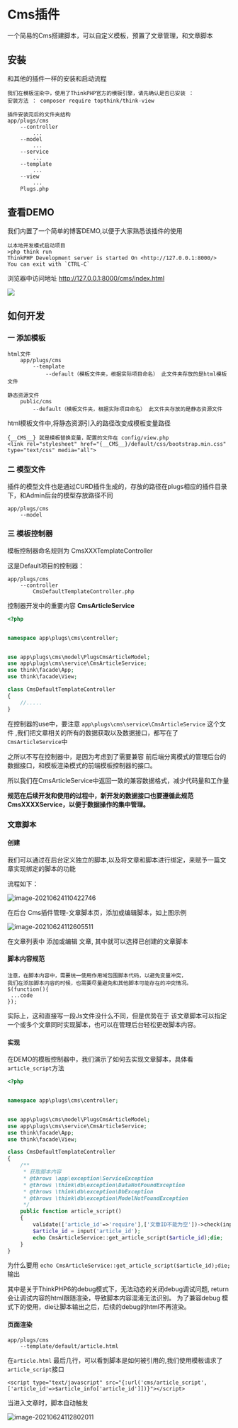 # Cms插件
一个简易的Cms搭建脚本，可以自定义模板，预置了文章管理，和文章脚本
## 安装
和其他的插件一样的安装和启动流程
```
我们在模板渲染中，使用了ThinkPHP官方的模板引擎，请先确认是否已安装 ： 
安装方法 ： composer require topthink/think-view

插件安装完后的文件夹结构
app/plugs/cms
    --controller
        ...
    --model
        ...
    --service
        ...
    --template
        ...
    --view
        ...
    Plugs.php
```
## 查看DEMO
我们内置了一个简单的博客DEMO,以便于大家熟悉该插件的使用
```base
以本地开发模式启动项目
>php think run
ThinkPHP Development server is started On <http://127.0.0.1:8000/>
You can exit with `CTRL-C`

```
浏览器中访问地址 http://127.0.0.1:8000/cms/index.html

![](../../img/image-20210624100746175.png)

## 如何开发

### 一 添加模板
```
html文件 
    app/plugs/cms
        --template
            --default（模板文件夹，根据实际项目命名） 此文件夹存放的是html模板文件
            
静态资源文件
    public/cms
        --default（模板文件夹，根据实际项目命名） 此文件夹存放的是静态资源文件
```
html模板文件中,将静态资源引入的路径改变成模板变量路径
```angular2html
{__CMS__} 就是模板替换变量，配置的文件在 config/view.php
<link rel="stylesheet" href="{__CMS__}/default/css/bootstrap.min.css" type="text/css" media="all">
```

### 二 模型文件
插件的模型文件也是通过CURD插件生成的，存放的路径在plugs相应的插件目录下，和Admin后台的模型存放路径不同
```
app/plugs/cms
    --model
```

### 三 模板控制器
模板控制器命名规则为 CmsXXXTemplateController

这是Default项目的控制器：
```angular2html
app/plugs/cms
    --controller
        CmsDefaultTemplateController.php 

```
控制器开发中的重要内容 **CmsArticleService**
```php
<?php


namespace app\plugs\cms\controller;


use app\plugs\cms\model\PlugsCmsArticleModel;
use app\plugs\cms\service\CmsArticleService;
use think\facade\App;
use think\facade\View;

class CmsDefaultTemplateController
{
    //.....
}
```
在控制器的use中，要注意 ```app\plugs\cms\service\CmsArticleService``` 这个文件
,我们把文章相关的所有的数据获取以及数据接口，都写在了```CmsArticleService```中

之所以不写在控制器中，是因为考虑到了需要兼容 前后端分离模式的管理后台的数据接口，和模板渲染模式的前端模板控制器的接口。

所以我们在CmsArticleService中返回一致的兼容数据格式，减少代码量和工作量

**规范在后续开发和使用的过程中，新开发的数据接口也要遵循此规范CmsXXXXService，以便于数据操作的集中管理。**


### 文章脚本

#### 创建

我们可以通过在后台定义独立的脚本,以及将文章和脚本进行绑定，来赋予一篇文章实现绑定的脚本的功能


流程如下：

![image-20210624110422746](../../img/image-20210624110422746.png)

在后台 Cms插件管理-文章脚本页，添加或编辑脚本，如上图示例

![image-20210624112605511](../../img/image-20210624112605511.png)

在文章列表中 添加或编辑 文章, 其中就可以选择已创建的文章脚本

#### 脚本内容规范
```angular2html
注意，在脚本内容中，需要统一使用作用域包围脚本代码，以避免变量冲突，
我们在添加脚本内容的时候，也需要尽量避免和其他脚本可能存在的冲突情况。
$(function(){
 ...code
});
```
实际上，这和直接写一段Js文件没什么不同，但是优势在于
该文章脚本可以指定一个或多个文章同时实现脚本，也可以在管理后台轻松更改脚本内容。

#### 实现

在DEMO的模板控制器中，我们演示了如何去实现文章脚本，具体看```article_script```方法

```php
<?php


namespace app\plugs\cms\controller;


use app\plugs\cms\model\PlugsCmsArticleModel;
use app\plugs\cms\service\CmsArticleService;
use think\facade\App;
use think\facade\View;

class CmsDefaultTemplateController
{
    /**
     * 获取脚本内容
     * @throws \app\exception\ServiceException
     * @throws \think\db\exception\DataNotFoundException
     * @throws \think\db\exception\DbException
     * @throws \think\db\exception\ModelNotFoundException
     */
    public function article_script()
    {
        validate(['article_id'=>'require'],['文章ID不能为空'])->check(input());
        $article_id = input('article_id');
        echo CmsArticleService::get_article_script($article_id);die;
    }
}
```
为什么要用 ```echo CmsArticleService::get_article_script($article_id);die;```输出

其中是关于ThinkPHP6的debug模式下，无法动态的关闭debug调试问题,
return 会让调试内容的html跟随渲染，导致脚本内容混淆无法识别。
为了兼容debug 模式下的使用，die让脚本输出之后，后续的debug的html不再渲染。

#### 页面渲染
```
app/plugs/cms
    --template/default/article.html
```
在```article.html``` 最后几行，可以看到脚本是如何被引用的,我们使用模板请求了```article_script```接口
```angular2html
<script type="text/javascript" src="{:url('cms/article_script',['article_id'=>$article_info['article_id']])}"></script>
```
当进入文章时，脚本自动触发

![image-20210624112802011](../../img/image-20210624112802011.png)

